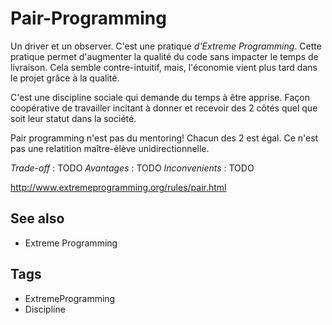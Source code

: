 # Pair-Programming

Un driver et un observer. C'est une pratique *d'Extreme Programming*. Cette pratique permet d'augmenter la qualité du code sans impacter le temps de livraison. Cela semble contre-intuitif, mais, l'économie vient plus tard dans le projet grâce à la qualité.

C'est une discipline sociale qui demande du temps à être apprise. Façon coopérative de travailler incitant à donner et recevoir des 2 côtés quel que soit leur statut dans la société.

Pair programming n'est pas du mentoring! Chacun des 2 est égal. Ce n'est pas une relatition maître-élève unidirectionnelle.

_Trade-off_ : TODO
_Avantages_ : TODO
_Inconvenients_ : TODO

http://www.extremeprogramming.org/rules/pair.html

## See also

- Extreme Programming

## Tags

- ExtremeProgramming
- Discipline